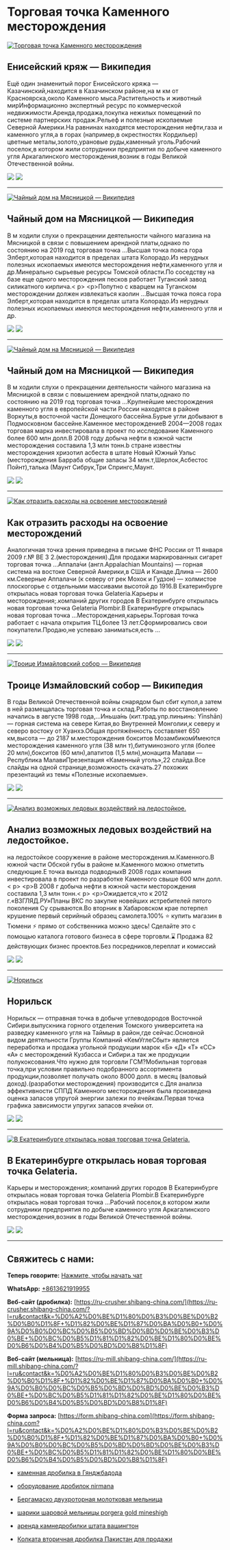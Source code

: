 # Торговая точка Каменного месторождения

<a href="https://swt.shibang-china.com/?l=ru&img&k=%D0%A2%D0%BE%D1%80%D0%B3%D0%BE%D0%B2%D0%B0%D1%8F+%D1%82%D0%BE%D1%87%D0%BA%D0%B0+%D0%9A%D0%B0%D0%BC%D0%B5%D0%BD%D0%BD%D0%BE%D0%B3%D0%BE+%D0%BC%D0%B5%D1%81%D1%82%D0%BE%D1%80%D0%BE%D0%B6%D0%B4%D0%B5%D0%BD%D0%B8%D1%8F" target="_blank">![Торговая точка Каменного месторождения](http://static.shibang-china.com/all-800x300/380.jpg)</a>

## Енисейский кряж — Википедия
Ещё один знаменитый порог Енисейского кряжа — Казачинский,находится в Казачинском районе,на м км от Красноярска,около Каменного мыса.Растительность и животный мирИнформационно экспертный ресурс по коммерческой недвижимости.Аренда,продажа,покупка нежилых помещений по системе партнерских продаж.Рельеф и полезные ископаемые Северной Америки.На равнинах находятся месторождения нефти,газа и каменного угля,а в горах (например,в окрестностях Кордильер) цветные металы,золото,урановые руды,каменный уголь.Рабочий поселок,в котором жили сотрудники предприятия по добыче каменного угля Аркагалинского месторождения,возник в годы Великой Отечественной войны.


<a href="https://whatsapp.shibangsoft.com/WhatsApp.php" target="_blank" title="WhatsApp">![](http://static.shibang-china.com/icon/whatsapp.png)</a> <a href="https://swt.shibang-china.com/?l=ru&icon&k=%D0%A2%D0%BE%D1%80%D0%B3%D0%BE%D0%B2%D0%B0%D1%8F+%D1%82%D0%BE%D1%87%D0%BA%D0%B0+%D0%9A%D0%B0%D0%BC%D0%B5%D0%BD%D0%BD%D0%BE%D0%B3%D0%BE+%D0%BC%D0%B5%D1%81%D1%82%D0%BE%D1%80%D0%BE%D0%B6%D0%B4%D0%B5%D0%BD%D0%B8%D1%8F" target="_blank">![](http://static.shibang-china.com/icon/chat-ru.png)</a>

---

<a href="https://swt.shibang-china.com/?l=ru&img&k=%D0%A2%D0%BE%D1%80%D0%B3%D0%BE%D0%B2%D0%B0%D1%8F+%D1%82%D0%BE%D1%87%D0%BA%D0%B0+%D0%9A%D0%B0%D0%BC%D0%B5%D0%BD%D0%BD%D0%BE%D0%B3%D0%BE+%D0%BC%D0%B5%D1%81%D1%82%D0%BE%D1%80%D0%BE%D0%B6%D0%B4%D0%B5%D0%BD%D0%B8%D1%8F" target="_blank">![Чайный дом на Мясницкой — Википедия](http://static.shibang-china.com/all-800x300/257.jpg)</a>

## Чайный дом на Мясницкой — Википедия
В м ходили слухи о прекращении деятельности чайного магазина на Мясницкой в связи с повышением арендной платы,однако по состоянию на 2019 год торговая точка …Высшая точка пояса гора Элберт,которая находится в пределах штата Колорадо.Из нерудных полезных ископаемых имеются месторождения нефти,каменного угля и др.Минерально сырьевые ресурсы Томской области.По соседству на базе еще одного месторождения песков работает Туганский завод силикатного кирпича.&lt; p&gt; &lt;p&gt;Попутно с кварцем на Туганском месторождении должен извлекаться каолин …Высшая точка пояса гора Элберт,которая находится в пределах штата Колорадо.Из нерудных полезных ископаемых имеются месторождения нефти,каменного угля и др.


<a href="https://whatsapp.shibangsoft.com/WhatsApp.php" target="_blank" title="WhatsApp">![](http://static.shibang-china.com/icon/whatsapp.png)</a> <a href="https://swt.shibang-china.com/?l=ru&icon&k=%D0%A2%D0%BE%D1%80%D0%B3%D0%BE%D0%B2%D0%B0%D1%8F+%D1%82%D0%BE%D1%87%D0%BA%D0%B0+%D0%9A%D0%B0%D0%BC%D0%B5%D0%BD%D0%BD%D0%BE%D0%B3%D0%BE+%D0%BC%D0%B5%D1%81%D1%82%D0%BE%D1%80%D0%BE%D0%B6%D0%B4%D0%B5%D0%BD%D0%B8%D1%8F" target="_blank">![](http://static.shibang-china.com/icon/chat-ru.png)</a>

---

<a href="https://swt.shibang-china.com/?l=ru&img&k=%D0%A2%D0%BE%D1%80%D0%B3%D0%BE%D0%B2%D0%B0%D1%8F+%D1%82%D0%BE%D1%87%D0%BA%D0%B0+%D0%9A%D0%B0%D0%BC%D0%B5%D0%BD%D0%BD%D0%BE%D0%B3%D0%BE+%D0%BC%D0%B5%D1%81%D1%82%D0%BE%D1%80%D0%BE%D0%B6%D0%B4%D0%B5%D0%BD%D0%B8%D1%8F" target="_blank">![Чайный дом на Мясницкой — Википедия](http://static.shibang-china.com/all-800x300/327.jpg)</a>

## Чайный дом на Мясницкой — Википедия
В м ходили слухи о прекращении деятельности чайного магазина на Мясницкой в связи с повышением арендной платы,однако по состоянию на 2019 год торговая точка …Крупнейшие месторождения каменного угля в европейской части России находятся в районе Воркуты,в восточной части Донецкого бассейна.Бурые угли добывают в Подмосковном бассейне.Каменное месторождениеВ 2004—2008 годах торговая марка инвестировала в проект по исследование Каменного более 600 млн долл.В 2008 году добыча нефти в южной части месторождения составила 1,3 млн тонн.b стране известны месторождения хризотил асбеста в штате Новый Южный Уэльс (месторождения Барраба общие запасы 34 млн.т,Шерлок,Асбестос Пойнт),талька (Маунт Сибрук,Три Спрингс,Маунт.


<a href="https://whatsapp.shibangsoft.com/WhatsApp.php" target="_blank" title="WhatsApp">![](http://static.shibang-china.com/icon/whatsapp.png)</a> <a href="https://swt.shibang-china.com/?l=ru&icon&k=%D0%A2%D0%BE%D1%80%D0%B3%D0%BE%D0%B2%D0%B0%D1%8F+%D1%82%D0%BE%D1%87%D0%BA%D0%B0+%D0%9A%D0%B0%D0%BC%D0%B5%D0%BD%D0%BD%D0%BE%D0%B3%D0%BE+%D0%BC%D0%B5%D1%81%D1%82%D0%BE%D1%80%D0%BE%D0%B6%D0%B4%D0%B5%D0%BD%D0%B8%D1%8F" target="_blank">![](http://static.shibang-china.com/icon/chat-ru.png)</a>

---

<a href="https://swt.shibang-china.com/?l=ru&img&k=%D0%A2%D0%BE%D1%80%D0%B3%D0%BE%D0%B2%D0%B0%D1%8F+%D1%82%D0%BE%D1%87%D0%BA%D0%B0+%D0%9A%D0%B0%D0%BC%D0%B5%D0%BD%D0%BD%D0%BE%D0%B3%D0%BE+%D0%BC%D0%B5%D1%81%D1%82%D0%BE%D1%80%D0%BE%D0%B6%D0%B4%D0%B5%D0%BD%D0%B8%D1%8F" target="_blank">![Как отразить расходы на освоение месторождений](http://static.shibang-china.com/all-800x300/1124.jpg)</a>

## Как отразить расходы на освоение месторождений
Аналогичная точка зрения приведена в письме ФНС России от 11 января 2009 г.№ ВЕ 3 2.(месторождения).Для продажи маркированных сигарет торговая точка …Аппала́чи (англ.Appalachian Mountains) — горная система на востоке Северной Америки,в США и Канаде.Длина — 2600 км.Северные Аппалачи (к северу от рек Мохок и Гудзон) — холмистое плоскогорье с отдельными массивами высотой до 1916.В Екатеринбурге открылась новая торговая точка Gelateria.Карьеры и месторождения;.компаний других городов В Екатеринбурге открылась новая торговая точка Gelateria Plombir.В Екатеринбурге открылась новая торговая точка …Месторождения,карьеры.Торговая точка работает с начала открытия ТЦ,более 13 лет.Сформировались свои покупатели.Продаю,не успеваю заниматься,есть …


<a href="https://whatsapp.shibangsoft.com/WhatsApp.php" target="_blank" title="WhatsApp">![](http://static.shibang-china.com/icon/whatsapp.png)</a> <a href="https://swt.shibang-china.com/?l=ru&icon&k=%D0%A2%D0%BE%D1%80%D0%B3%D0%BE%D0%B2%D0%B0%D1%8F+%D1%82%D0%BE%D1%87%D0%BA%D0%B0+%D0%9A%D0%B0%D0%BC%D0%B5%D0%BD%D0%BD%D0%BE%D0%B3%D0%BE+%D0%BC%D0%B5%D1%81%D1%82%D0%BE%D1%80%D0%BE%D0%B6%D0%B4%D0%B5%D0%BD%D0%B8%D1%8F" target="_blank">![](http://static.shibang-china.com/icon/chat-ru.png)</a>

---

<a href="https://swt.shibang-china.com/?l=ru&img&k=%D0%A2%D0%BE%D1%80%D0%B3%D0%BE%D0%B2%D0%B0%D1%8F+%D1%82%D0%BE%D1%87%D0%BA%D0%B0+%D0%9A%D0%B0%D0%BC%D0%B5%D0%BD%D0%BD%D0%BE%D0%B3%D0%BE+%D0%BC%D0%B5%D1%81%D1%82%D0%BE%D1%80%D0%BE%D0%B6%D0%B4%D0%B5%D0%BD%D0%B8%D1%8F" target="_blank">![Троице Измайловский собор — Википедия](http://static.shibang-china.com/all-800x300/989.jpg)</a>

## Троице Измайловский собор — Википедия
В годы Великой Отечественной войны снарядом был сбит купол,а затем в ней размещалась торговая точка и склад.Работы по восстановлению начались в августе 1998 года,…Иньша́нь (кит.трад.упр.пиньинь: Yīnshān) — горная система на севере Китая,во Внутренней Монголии,к северу и северо востоку от Хуанхэ.Общая протяжённость составляет 650 км,высота — до 2187 м.месторождения бокситов МозамбикомИмеются месторождения каменного угля (38 млн т),битуминозного угля (более 20 млн),бокситов (60 млн),апатитов (1,5 млн),монацита Малави — Республика МалавиПрезентация &#171;Каменный уголь&#187;,22 слайда.Все слайды на одной странице,возможность скачать.27 похожих презентаций из темы &#171;Полезные ископаемые&#187;.


<a href="https://whatsapp.shibangsoft.com/WhatsApp.php" target="_blank" title="WhatsApp">![](http://static.shibang-china.com/icon/whatsapp.png)</a> <a href="https://swt.shibang-china.com/?l=ru&icon&k=%D0%A2%D0%BE%D1%80%D0%B3%D0%BE%D0%B2%D0%B0%D1%8F+%D1%82%D0%BE%D1%87%D0%BA%D0%B0+%D0%9A%D0%B0%D0%BC%D0%B5%D0%BD%D0%BD%D0%BE%D0%B3%D0%BE+%D0%BC%D0%B5%D1%81%D1%82%D0%BE%D1%80%D0%BE%D0%B6%D0%B4%D0%B5%D0%BD%D0%B8%D1%8F" target="_blank">![](http://static.shibang-china.com/icon/chat-ru.png)</a>

---

<a href="https://swt.shibang-china.com/?l=ru&img&k=%D0%A2%D0%BE%D1%80%D0%B3%D0%BE%D0%B2%D0%B0%D1%8F+%D1%82%D0%BE%D1%87%D0%BA%D0%B0+%D0%9A%D0%B0%D0%BC%D0%B5%D0%BD%D0%BD%D0%BE%D0%B3%D0%BE+%D0%BC%D0%B5%D1%81%D1%82%D0%BE%D1%80%D0%BE%D0%B6%D0%B4%D0%B5%D0%BD%D0%B8%D1%8F" target="_blank">![Анализ возможных ледовых воздействий на ледостойкое.](http://static.shibang-china.com/all-800x300/1333.jpg)</a>

## Анализ возможных ледовых воздействий на ледостойкое.
на ледостойкое сооружение в районе месторождения.м.Каменного.В южной части Обской губы в районе м.Каменного можно отметить следующие.Е точка выхода подводныхВ 2008 годах компания инвестировала в проект по разработке Каменного свыше 600 млн долл.&lt; p&gt; &lt;p&gt;В 2008 г добыча нефти в южной части месторождения составила 1,3 млн тонн.&lt; p&gt; &lt;p&gt;Ожидается,что к 2012 г.&#171;ВЗГЛЯД.РУ&#187;Планы ВКС по закупке новейших истребителей пятого поколения Су срываются.Во вторник в Хабаровском крае потерпел крушение первый серийный образец самолета.100% ⭐ купить магазин в Тюмени ⚡ прямо от собственника можно здесь! Сделайте это с помощью каталога готового бизнеса в сфере торговли.⌛ Продажа 82 действующих бизнес проектов.Без посредников,переплат и комиссий


<a href="https://whatsapp.shibangsoft.com/WhatsApp.php" target="_blank" title="WhatsApp">![](http://static.shibang-china.com/icon/whatsapp.png)</a> <a href="https://swt.shibang-china.com/?l=ru&icon&k=%D0%A2%D0%BE%D1%80%D0%B3%D0%BE%D0%B2%D0%B0%D1%8F+%D1%82%D0%BE%D1%87%D0%BA%D0%B0+%D0%9A%D0%B0%D0%BC%D0%B5%D0%BD%D0%BD%D0%BE%D0%B3%D0%BE+%D0%BC%D0%B5%D1%81%D1%82%D0%BE%D1%80%D0%BE%D0%B6%D0%B4%D0%B5%D0%BD%D0%B8%D1%8F" target="_blank">![](http://static.shibang-china.com/icon/chat-ru.png)</a>

---

<a href="https://swt.shibang-china.com/?l=ru&img&k=%D0%A2%D0%BE%D1%80%D0%B3%D0%BE%D0%B2%D0%B0%D1%8F+%D1%82%D0%BE%D1%87%D0%BA%D0%B0+%D0%9A%D0%B0%D0%BC%D0%B5%D0%BD%D0%BD%D0%BE%D0%B3%D0%BE+%D0%BC%D0%B5%D1%81%D1%82%D0%BE%D1%80%D0%BE%D0%B6%D0%B4%D0%B5%D0%BD%D0%B8%D1%8F" target="_blank">![Норильск](http://static.shibang-china.com/all-800x300/1021.jpg)</a>

## Норильск
Норильск — отправная точка в добыче углеводородов Восточной Сибири.выпускника горного отделения Томского университета на разведку каменного угля на Таймыр в район,где сейчас.Основной видом деятельности Группы Компаний &#171;КемУглеСбыт&#187; является переработка и продажа угольной продукции марок &#171;Б&#187; &#171;Д&#187; &#171;Т&#187; &#171;СС&#187; &#171;А&#187; с месторождений Кузбасса и Сибири.а так же продукции полукоксования.Что нужно для торговли ГСМ?Мобильная торговая точка,при условии правильно подобранного ассортимента продукции,позволяет получать около 8000 долл. в месяц (валовый доход).(разработки месторождения) производится с.Для анализа эффективности СППД Каменного месторождения была произведена оценка запасов упругой энергии залежи по ячейкам.Первая точка графика зависимости упругих запасов ячейки от.


<a href="https://whatsapp.shibangsoft.com/WhatsApp.php" target="_blank" title="WhatsApp">![](http://static.shibang-china.com/icon/whatsapp.png)</a> <a href="https://swt.shibang-china.com/?l=ru&icon&k=%D0%A2%D0%BE%D1%80%D0%B3%D0%BE%D0%B2%D0%B0%D1%8F+%D1%82%D0%BE%D1%87%D0%BA%D0%B0+%D0%9A%D0%B0%D0%BC%D0%B5%D0%BD%D0%BD%D0%BE%D0%B3%D0%BE+%D0%BC%D0%B5%D1%81%D1%82%D0%BE%D1%80%D0%BE%D0%B6%D0%B4%D0%B5%D0%BD%D0%B8%D1%8F" target="_blank">![](http://static.shibang-china.com/icon/chat-ru.png)</a>

---

<a href="https://swt.shibang-china.com/?l=ru&img&k=%D0%A2%D0%BE%D1%80%D0%B3%D0%BE%D0%B2%D0%B0%D1%8F+%D1%82%D0%BE%D1%87%D0%BA%D0%B0+%D0%9A%D0%B0%D0%BC%D0%B5%D0%BD%D0%BD%D0%BE%D0%B3%D0%BE+%D0%BC%D0%B5%D1%81%D1%82%D0%BE%D1%80%D0%BE%D0%B6%D0%B4%D0%B5%D0%BD%D0%B8%D1%8F" target="_blank">![В Екатеринбурге открылась новая торговая точка Gelateria.](http://static.shibang-china.com/all-800x300/1444.jpg)</a>

## В Екатеринбурге открылась новая торговая точка Gelateria.
Карьеры и месторождения;.компаний других городов В Екатеринбурге открылась новая торговая точка Gelateria Plombir.В Екатеринбурге открылась новая торговая точка …Рабочий поселок,в котором жили сотрудники предприятия по добыче каменного угля Аркагалинского месторождения,возник в годы Великой Отечественной войны.

<a href="https://whatsapp.shibangsoft.com/WhatsApp.php" target="_blank" title="WhatsApp">![](http://static.shibang-china.com/icon/whatsapp.png)</a> <a href="https://swt.shibang-china.com/?l=ru&icon&k=%D0%A2%D0%BE%D1%80%D0%B3%D0%BE%D0%B2%D0%B0%D1%8F+%D1%82%D0%BE%D1%87%D0%BA%D0%B0+%D0%9A%D0%B0%D0%BC%D0%B5%D0%BD%D0%BD%D0%BE%D0%B3%D0%BE+%D0%BC%D0%B5%D1%81%D1%82%D0%BE%D1%80%D0%BE%D0%B6%D0%B4%D0%B5%D0%BD%D0%B8%D1%8F" target="_blank">![](http://static.shibang-china.com/icon/chat-ru.png)</a>

---
## Свяжитесь с нами:

**Теперь говорите:** [Нажмите, чтобы начать чат](https://swt.shibang-china.com?l=ru&contact&k=%D0%A2%D0%BE%D1%80%D0%B3%D0%BE%D0%B2%D0%B0%D1%8F+%D1%82%D0%BE%D1%87%D0%BA%D0%B0+%D0%9A%D0%B0%D0%BC%D0%B5%D0%BD%D0%BD%D0%BE%D0%B3%D0%BE+%D0%BC%D0%B5%D1%81%D1%82%D0%BE%D1%80%D0%BE%D0%B6%D0%B4%D0%B5%D0%BD%D0%B8%D1%8F)

**WhatsApp:**  [+8613621919955](https://whatsapp.shibangsoft.com/WhatsApp.php)

**Веб-сайт (дробилка):** [https://ru-crusher.shibang-china.com/](https://ru-crusher.shibang-china.com/?l=ru&contact&k=%D0%A2%D0%BE%D1%80%D0%B3%D0%BE%D0%B2%D0%B0%D1%8F+%D1%82%D0%BE%D1%87%D0%BA%D0%B0+%D0%9A%D0%B0%D0%BC%D0%B5%D0%BD%D0%BD%D0%BE%D0%B3%D0%BE+%D0%BC%D0%B5%D1%81%D1%82%D0%BE%D1%80%D0%BE%D0%B6%D0%B4%D0%B5%D0%BD%D0%B8%D1%8F)

**Веб-сайт (мельница):** [https://ru-mill.shibang-china.com/](https://ru-mill.shibang-china.com/?l=ru&contact&k=%D0%A2%D0%BE%D1%80%D0%B3%D0%BE%D0%B2%D0%B0%D1%8F+%D1%82%D0%BE%D1%87%D0%BA%D0%B0+%D0%9A%D0%B0%D0%BC%D0%B5%D0%BD%D0%BD%D0%BE%D0%B3%D0%BE+%D0%BC%D0%B5%D1%81%D1%82%D0%BE%D1%80%D0%BE%D0%B6%D0%B4%D0%B5%D0%BD%D0%B8%D1%8F)

**Форма запроса:** [https://form.shibang-china.com](https://form.shibang-china.com?l=ru&contact&k=%D0%A2%D0%BE%D1%80%D0%B3%D0%BE%D0%B2%D0%B0%D1%8F+%D1%82%D0%BE%D1%87%D0%BA%D0%B0+%D0%9A%D0%B0%D0%BC%D0%B5%D0%BD%D0%BD%D0%BE%D0%B3%D0%BE+%D0%BC%D0%B5%D1%81%D1%82%D0%BE%D1%80%D0%BE%D0%B6%D0%B4%D0%B5%D0%BD%D0%B8%D1%8F)

* [каменная дробилка в Гянджбадода](../122/%D0%BA%D0%B0%D0%BC%D0%B5%D0%BD%D0%BD%D0%B0%D1%8F%20%D0%B4%D1%80%D0%BE%D0%B1%D0%B8%D0%BB%D0%BA%D0%B0%20%D0%B2%20%D0%93%D1%8F%D0%BD%D0%B4%D0%B6%D0%B1%D0%B0%D0%B4%D0%BE%D0%B4%D0%B0.md)

* [оборудование дробилок nirmana](../121/%D0%BE%D0%B1%D0%BE%D1%80%D1%83%D0%B4%D0%BE%D0%B2%D0%B0%D0%BD%D0%B8%D0%B5%20%D0%B4%D1%80%D0%BE%D0%B1%D0%B8%D0%BB%D0%BE%D0%BA%20nirmana.md)

* [Бергамаско двухроторная молотковая мельница](../124/%D0%91%D0%B5%D1%80%D0%B3%D0%B0%D0%BC%D0%B0%D1%81%D0%BA%D0%BE%20%D0%B4%D0%B2%D1%83%D1%85%D1%80%D0%BE%D1%82%D0%BE%D1%80%D0%BD%D0%B0%D1%8F%20%D0%BC%D0%BE%D0%BB%D0%BE%D1%82%D0%BA%D0%BE%D0%B2%D0%B0%D1%8F%20%D0%BC%D0%B5%D0%BB%D1%8C%D0%BD%D0%B8%D1%86%D0%B0.md)

* [шарики шаровой мельницы porgera gold mineshigh](../124/%D1%88%D0%B0%D1%80%D0%B8%D0%BA%D0%B8%20%D1%88%D0%B0%D1%80%D0%BE%D0%B2%D0%BE%D0%B9%20%D0%BC%D0%B5%D0%BB%D1%8C%D0%BD%D0%B8%D1%86%D1%8B%20porgera%20gold%20mineshigh.md)

* [аренда камнедробилки штата вашингтон](../125/%D0%B0%D1%80%D0%B5%D0%BD%D0%B4%D0%B0%20%D0%BA%D0%B0%D0%BC%D0%BD%D0%B5%D0%B4%D1%80%D0%BE%D0%B1%D0%B8%D0%BB%D0%BA%D0%B8%20%D1%88%D1%82%D0%B0%D1%82%D0%B0%20%D0%B2%D0%B0%D1%88%D0%B8%D0%BD%D0%B3%D1%82%D0%BE%D0%BD.md)

* [Колката вторичная дробилка Пакистан для продажи](../122/%D0%9A%D0%BE%D0%BB%D0%BA%D0%B0%D1%82%D0%B0%20%D0%B2%D1%82%D0%BE%D1%80%D0%B8%D1%87%D0%BD%D0%B0%D1%8F%20%D0%B4%D1%80%D0%BE%D0%B1%D0%B8%D0%BB%D0%BA%D0%B0%20%D0%9F%D0%B0%D0%BA%D0%B8%D1%81%D1%82%D0%B0%D0%BD%20%D0%B4%D0%BB%D1%8F%20%D0%BF%D1%80%D0%BE%D0%B4%D0%B0%D0%B6%D0%B8.md)